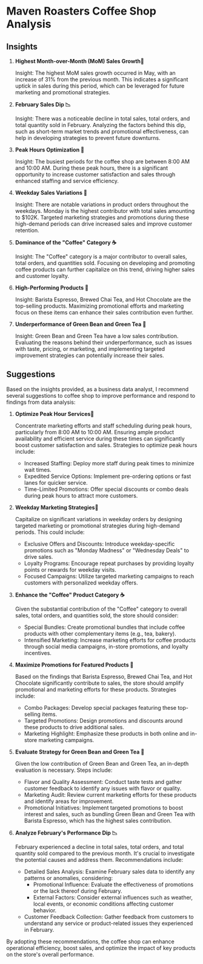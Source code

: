 # Maven Roasters Coffee Shop Analysis

## Insights

1. **Highest Month-over-Month (MoM) Sales Growth🚀**
	
 	Insight: The highest MoM sales growth occurred in May, with an increase of 31% from the previous month. This indicates a significant uptick in sales during this period, which can be leveraged for future marketing and promotional strategies.

2. **February Sales Dip 📉**

	Insight: There was a noticeable decline in total sales, total orders, and total quantity sold in February. Analyzing the factors behind this dip, such as short-term market trends and promotional effectiveness, can help in developing strategies to prevent future downturns.

3. **Peak Hours Optimization 🚀**

	Insight: The busiest periods for the coffee shop are between 8:00 AM and 10:00 AM. During these peak hours, there is a significant opportunity to increase customer satisfaction and sales through enhanced staffing and service efficiency.

4. **Weekday Sales Variations 📅**

	Insight: There are notable variations in product orders throughout the weekdays. Monday is the highest contributor with total sales amounting to $102K. Targeted marketing strategies and promotions during these high-demand periods can drive increased sales and improve customer retention.

5. **Dominance of the "Coffee" Category ☕**

	Insight: The "Coffee" category is a major contributor to overall sales, total orders, and quantities sold. Focusing on developing and promoting coffee products can further capitalize on this trend, driving higher sales and customer loyalty.

6. **High-Performing Products 🌟**

	Insight: Barista Espresso, Brewed Chai Tea, and Hot Chocolate are the top-selling products. Maximizing promotional efforts and marketing focus on these items can enhance their sales contribution even further.

7. **Underperformance of Green Bean and Green Tea 🍃**

	Insight: Green Bean and Green Tea have a low sales contribution. Evaluating the reasons behind their underperformance, such as issues with taste, pricing, or marketing, and implementing targeted improvement strategies can potentially increase their sales.


## Suggestions

Based on the insights provided, as a business data analyst, I recommend several suggestions to coffee shop to improve performance and respond to findings from data analysis:

1. **Optimize Peak Hour Services🚀**
	
 	Concentrate marketing efforts and staff scheduling during peak hours, particularly from 8:00 AM to 10:00 AM. Ensuring ample product availability and efficient service during these times can significantly boost customer satisfaction and sales. Strategies to optimize peak hours include:
	- Increased Staffing: Deploy more staff during peak times to minimize wait times.
	- Expedited Service Options: Implement pre-ordering options or fast lanes for quicker service.
	- Time-Limited Promotions: Offer special discounts or combo deals during peak hours to attract more customers.

3. **Weekday Marketing Strategies📅**

	Capitalize on significant variations in weekday orders by designing targeted marketing or promotional strategies during high-demand periods. This could include:
	- Exclusive Offers and Discounts: Introduce weekday-specific promotions such as "Monday Madness" or "Wednesday Deals" to drive sales.
	- Loyalty Programs: Encourage repeat purchases by providing loyalty points or rewards for weekday visits.
	- Focused Campaigns: Utilize targeted marketing campaigns to reach customers with personalized weekday offers.

3. **Enhance the "Coffee" Product Category ☕**

	Given the substantial contribution of the "Coffee" category to overall sales, total orders, and quantities sold, the store should consider:
	- Special Bundles: Create promotional bundles that include coffee products with other complementary items (e.g., tea, bakery).
	- Intensified Marketing: Increase marketing efforts for coffee products through social media campaigns, in-store promotions, and loyalty incentives.
	
4. **Maximize Promotions for Featured Products 🌟**

	Based on the findings that Barista Espresso, Brewed Chai Tea, and Hot Chocolate significantly contribute to sales, the store should amplify promotional and marketing efforts for these products. Strategies include:
	- Combo Packages: Develop special packages featuring these top-selling items.
	- Targeted Promotions: Design promotions and discounts around these products to drive additional sales.
	- Marketing Highlight: Emphasize these products in both online and in-store marketing campaigns.

5. **Evaluate Strategy for Green Bean and Green Tea 🍃**

	Given the low contribution of Green Bean and Green Tea, an in-depth evaluation is necessary. Steps include:
	- Flavor and Quality Assessment: Conduct taste tests and gather customer feedback to identify any issues with flavor or quality.
	- Marketing Audit: Review current marketing efforts for these products and identify areas for improvement.
	- Promotional Initiatives: Implement targeted promotions to boost interest and sales, such as bundling Green Bean and Green Tea with Barista Espresso, which has the highest sales contribution.
	
6. **Analyze February's Performance Dip 📉**

	February experienced a decline in total sales, total orders, and total quantity sold compared to the previous month. It's crucial to investigate the potential causes and address them. Recommendations include:
	- Detailed Sales Analysis: Examine February sales data to identify any patterns or anomalies, considering:
		- Promotional Influence: Evaluate the effectiveness of promotions or the lack thereof during February.
		- External Factors: Consider external influences such as weather, local events, or economic conditions affecting customer behavior.
	- Customer Feedback Collection: Gather feedback from customers to understand any service or product-related issues they experienced in February.


By adopting these recommendations, the coffee shop can enhance operational efficiency, boost sales, and optimize the impact of key products on the store's overall performance.
